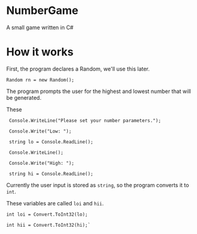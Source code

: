 # NumberGame
A small game written in C#

# How it works
First, the program declares a Random, we'll use this later.
```
Random rn = new Random();
```

The program prompts the user for the highest and lowest number that will be generated.

These
```
 Console.WriteLine("Please set your number parameters.");

 Console.Write("Low: ");
 
 string lo = Console.ReadLine();
 
 Console.WriteLine();
 
 Console.Write("High: ");
 
 string hi = Console.ReadLine();
```
 
 Currently the user input is stored as `string`, so the program converts it to `int`.
 
 These variables are called `loi` and `hii`.
 
 ```
 int loi = Convert.ToInt32(lo);
 
 int hii = Convert.ToInt32(hi);`
 ```
